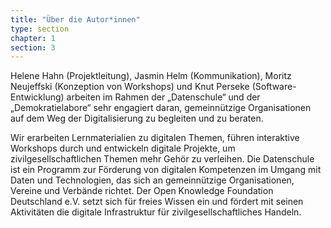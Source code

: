 ```yaml
---
title: "Über die Autor*innen"
type: section
chapter: 1
section: 3
---
```

Helene Hahn (Projektleitung), Jasmin Helm (Kommunikation), Moritz Neujeffski (Konzeption von Workshops) und Knut Perseke (Software-Entwicklung) arbeiten im Rahmen der „Datenschule“ und der „Demokratielabore“ sehr engagiert daran, gemeinnützige Organisationen auf dem Weg der Digitalisierung zu begleiten und zu beraten.

Wir erarbeiten Lernmaterialien zu digitalen Themen, führen
interaktive Workshops durch und entwickeln digitale Projekte,
um zivilgesellschaftlichen Themen mehr Gehör zu verleihen.
Die Datenschule ist ein Programm zur Förderung von digitalen
Kompetenzen im Umgang mit Daten und Technologien, das sich
an gemeinnützige Organisationen, Vereine und Verbände richtet.
Der Open Knowledge Foundation Deutschland e.V. setzt sich für
freies Wissen ein und fördert mit seinen Aktivitäten die digitale
Infrastruktur für zivilgesellschaftliches Handeln.